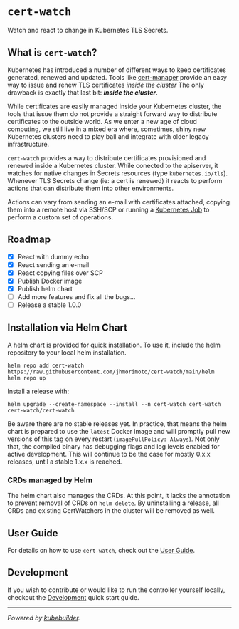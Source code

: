 # `cert-watch`
Watch and react to change in Kubernetes TLS Secrets.

## What is `cert-watch`?

Kubernetes has introduced a number of different ways to keep certificates generated, renewed and updated. Tools like [cert-manager](https://cert-manager.io/docs/) provide an easy way to issue and renew TLS certificates _inside the cluster_ The only drawback is exactly that last bit: **_inside the cluster_**.

While certificates are easily managed inside your Kubernetes cluster, the tools that issue them do not provide a straight forward way to distribute certificates to the outside world. As we enter a new age of cloud computing, we still live in a mixed era where, sometimes, shiny new Kubernetes clusters need to play ball and integrate with older legacy infrastructure.

`cert-watch` provides a way to distribute certificates provisioned and renewed inside a Kubernetes cluster. While conected to the apiserver, it watches for native changes in Secrets resources (type `kubernetes.io/tls`). Whenever TLS Secrets change (ie: a cert is renewed) it reacts to perform actions that can distribute them into other environments.

Actions can vary from sending an e-mail with certificates attached, copying them into a remote host via SSH/SCP or running a [Kubernetes Job](https://kubernetes.io/docs/concepts/workloads/controllers/job/) to perform a custom set of operations.

## Roadmap

- [x] React with dummy echo
- [x] React sending an e-mail
- [x] React copying files over SCP
- [x] Publish Docker image
- [x] Publish helm chart
- [ ] Add more features and fix all the bugs...
- [ ] Release a stable 1.0.0

## Installation via Helm Chart

A helm chart is provided for quick installation. To use it, include the helm repository to your local helm installation.

```shell
helm repo add cert-watch https://raw.githubusercontent.com/jhmorimoto/cert-watch/main/helm
helm repo up
```

Install a release with:

```shell
helm upgrade --create-namespace --install --n cert-watch cert-watch cert-watch/cert-watch
```

Be aware there are no stable releases yet. In practice, that means the helm chart is prepared to use the `latest` Docker image and will promptly pull new versions of this tag on every restart (`imagePullPolicy: Always`). Not only that, the compiled binary has debugging flags and log levels enabled for active development. This will continue to be the case for mostly 0.x.x releases, until a stable 1.x.x is reached.

### CRDs managed by Helm

The helm chart also manages the CRDs. At this point, it lacks the annotation to prevent removal of CRDs on `helm delete`. By uninstalling a release, all CRDs and existing CertWatchers in the cluster will be removed as well.

## User Guide

For details on how to use `cert-watch`, check out the [User Guide](UserGuide.md).

## Development

If you wish to contribute or would like to run the controller yourself locally, checkout the [Development](Development.md) quick start guide.

---

_Powered by [kubebuilder](https://book.kubebuilder.io)._
